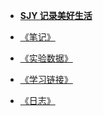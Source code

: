 <!-- docs/_sidebar.md -->
<!-- <link rel="stylesheet" href="//cdn.jsdelivr.net/npm/docsify/themes/dark.css"> -->

*  **[SJY 记录美好生活](/)**

* [《笔记》](/notes/)  

* [《实验数据》](/experiment/)  

* [《学习链接》](/interlinkage.md)

* [《日志》](/diary/)